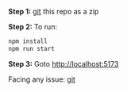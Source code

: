 **Step 1:** [git](https://github.com/brijmansuriya/html-tailwind-css-starter-pack.git) this repo as a zip

**Step 2:** To run:

```bash
npm install
npm run start
```

**Step 3:** Goto [http://localhost:5173](http://localhost:5173)

Facing any issue: [git](https://github.com/brijmansuriya/html-tailwind-css-starter-pack.git)
